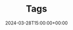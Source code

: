 ---
title: "Tags"
date: 2024-03-28T15:00:00+00:00
url: "/tags"
description: "Tags - {{ .Site.Title }}"
draft: false
---